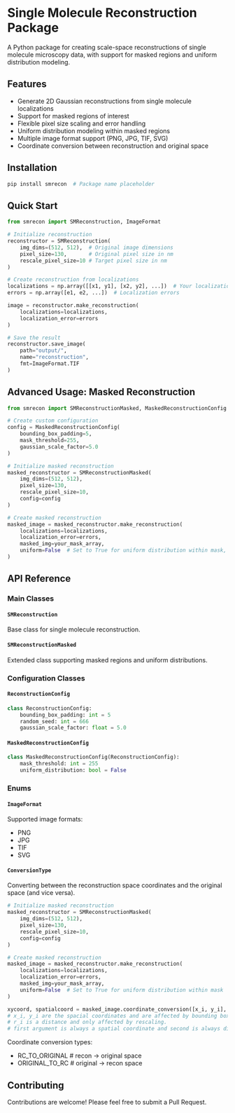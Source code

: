 # Single Molecule Reconstruction Package

A Python package for creating scale-space reconstructions of single molecule microscopy data, with support for masked regions and uniform distribution modeling.

## Features

- Generate 2D Gaussian reconstructions from single molecule localizations
- Support for masked regions of interest
- Flexible pixel size scaling and error handling
- Uniform distribution modeling within masked regions
- Multiple image format support (PNG, JPG, TIF, SVG)
- Coordinate conversion between reconstruction and original space

## Installation

```bash
pip install smrecon  # Package name placeholder
```

## Quick Start

```python
from smrecon import SMReconstruction, ImageFormat

# Initialize reconstruction
reconstructor = SMReconstruction(
    img_dims=(512, 512),  # Original image dimensions
    pixel_size=130,       # Original pixel size in nm
    rescale_pixel_size=10 # Target pixel size in nm
)

# Create reconstruction from localizations
localizations = np.array([[x1, y1], [x2, y2], ...])  # Your localization data
errors = np.array([e1, e2, ...])  # Localization errors

image = reconstructor.make_reconstruction(
    localizations=localizations,
    localization_error=errors
)

# Save the result
reconstructor.save_image(
    path="output/",
    name="reconstruction",
    fmt=ImageFormat.TIF
)
```

## Advanced Usage: Masked Reconstruction

```python
from smrecon import SMReconstructionMasked, MaskedReconstructionConfig

# Create custom configuration
config = MaskedReconstructionConfig(
    bounding_box_padding=5,
    mask_threshold=255,
    gaussian_scale_factor=5.0
)

# Initialize masked reconstruction
masked_reconstructor = SMReconstructionMasked(
    img_dims=(512, 512),
    pixel_size=130,
    rescale_pixel_size=10,
    config=config
)

# Create masked reconstruction
masked_image = masked_reconstructor.make_reconstruction(
    localizations=localizations,
    localization_error=errors,
    masked_img=your_mask_array,
    uniform=False  # Set to True for uniform distribution within mask, number of localizations will be placed in the mask region uniformly.
)
```

## API Reference

### Main Classes

#### `SMReconstruction`
Base class for single molecule reconstruction.

#### `SMReconstructionMasked`
Extended class supporting masked regions and uniform distributions.

### Configuration Classes

#### `ReconstructionConfig`
```python
class ReconstructionConfig:
    bounding_box_padding: int = 5
    random_seed: int = 666
    gaussian_scale_factor: float = 5.0
```

#### `MaskedReconstructionConfig`
```python
class MaskedReconstructionConfig(ReconstructionConfig):
    mask_threshold: int = 255
    uniform_distribution: bool = False
```

### Enums

#### `ImageFormat`
Supported image formats:
- PNG
- JPG
- TIF
- SVG

#### `ConversionType`

Converting between the reconstruction space coordinates and the original space (and vice versa).
```python
# Initialize masked reconstruction
masked_reconstructor = SMReconstructionMasked(
    img_dims=(512, 512),
    pixel_size=130,
    rescale_pixel_size=10,
    config=config
)

# Create masked reconstruction
masked_image = masked_reconstructor.make_reconstruction(
    localizations=localizations,
    localization_error=errors,
    masked_img=your_mask_array,
    uniform=False  # Set to True for uniform distribution within mask
)

xycoord, spatialcoord = masked_image.coordinate_conversion([x_i, y_i], r_i)
# x_i, y_i are the spacial coordinates and are affected by bounding box and rescaling
# r_i is a distance and only affected by rescaling.
# first argument is always a spatial coordinate and second is always distance.
```

Coordinate conversion types:
- RC_TO_ORIGINAL # recon -> original space
- ORIGINAL_TO_RC # original -> recon space

## Contributing
Contributions are welcome! Please feel free to submit a Pull Request.

